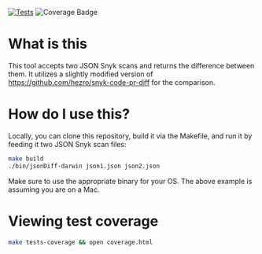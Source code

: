 [![Tests](https://github.com/DI-Tony-Reed/JSONDiff/actions/workflows/tests.yaml/badge.svg)](https://github.com/DI-Tony-Reed/JSONDiff/actions/workflows/tests.yaml)
![Coverage Badge](https://img.shields.io/badge/Coverage-23.8%25-red.svg)

# What is this
This tool accepts two JSON Snyk scans and returns the difference between them. It utilizes a slightly modified version of https://github.com/hezro/snyk-code-pr-diff for the comparison. 

# How do I use this?
Locally, you can clone this repository, build it via the Makefile, and run it by feeding it two JSON Snyk scan files:
```bash
make build
./bin/jsonDiff-darwin json1.json json2.json
```
Make sure to use the appropriate binary for your OS. The above example is assuming you are on a Mac.

# Viewing test coverage
```bash
make tests-coverage && open coverage.html
```
